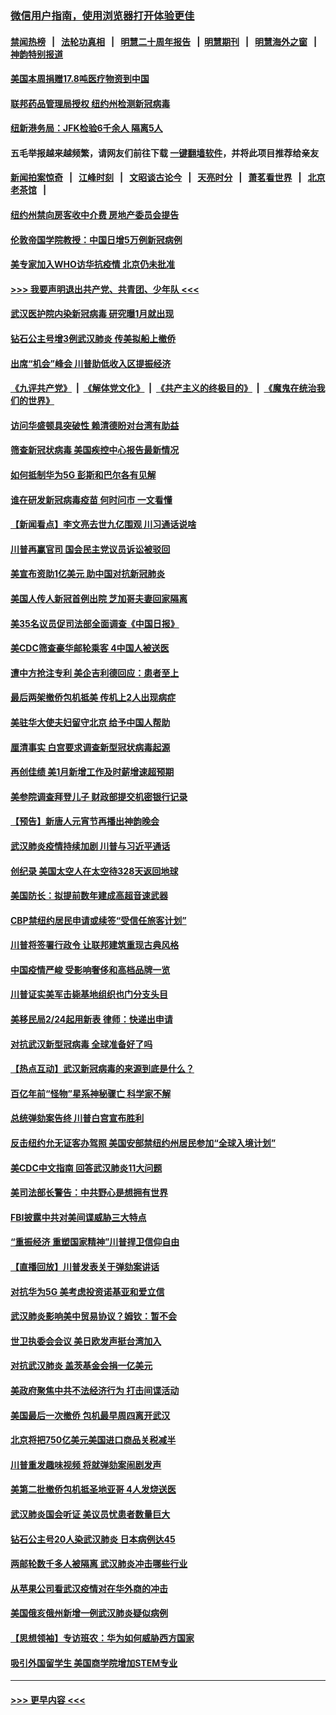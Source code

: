 ### [微信用户指南，使用浏览器打开体验更佳](https://github.com/gfw-breaker/banned-news1/blob/master/indexes/wechat-guide.md?t=0)
#### [禁闻热榜](热点新闻.md?t=0)  &nbsp;&nbsp;|&nbsp;&nbsp; [法轮功真相](https://github.com/gfw-breaker/truth/blob/master/README.md?t=0) &nbsp;&nbsp;|&nbsp;&nbsp; [明慧二十周年报告](https://github.com/gfw-breaker/mh-reports/blob/master/README.md?t=0) &nbsp;&nbsp;|&nbsp;&nbsp;[明慧期刊](https://github.com/gfw-breaker/mh-qikan) &nbsp;&nbsp;|&nbsp;&nbsp; [明慧海外之窗](https://github.com/gfw-breaker/mh-news/blob/master/README.md?t=0) &nbsp;&nbsp;|&nbsp;&nbsp; [神韵特别报道](https://github.com/gfw-breaker/mh-news/blob/master/shenyun.md?t=0)
#### [美国本周捐赠17.8吨医疗物资到中国](../pages/nsc412/n11854269.md?t=02090222) 
#### [联邦药品管理局授权  纽约州检测新冠病毒](../pages/nsc412/n11853371.md?t=02090222) 
#### [纽新港务局：JFK检验6千余人  隔离5人](../pages/nsc412/n11853366.md?t=02090222) 
#### 五毛举报越来越频繁，请网友们前往下载 [一键翻墙软件](https://github.com/gfw-breaker/ssr-accounts)，并将此项目推荐给亲友
#### [新闻拍案惊奇](https://github.com/gfw-breaker/banned-news1/blob/master/pages/link4.md) &nbsp;&nbsp;|&nbsp;&nbsp; [江峰时刻](https://github.com/gfw-breaker/banned-news1/blob/master/pages/link4.md) &nbsp;&nbsp;|&nbsp;&nbsp; [文昭谈古论今](https://github.com/gfw-breaker/banned-news1/blob/master/pages/link4.md) &nbsp;&nbsp;|&nbsp;&nbsp; [天亮时分](https://github.com/gfw-breaker/banned-news1/blob/master/pages/link4.md) &nbsp;&nbsp;|&nbsp;&nbsp; [萧茗看世界](https://github.com/gfw-breaker/banned-news1/blob/master/pages/link4.md) &nbsp;&nbsp;|&nbsp;&nbsp; [北京老茶馆](https://github.com/gfw-breaker/banned-news1/blob/master/pages/link4.md) &nbsp;&nbsp;|&nbsp;&nbsp; 
#### [纽约州禁向房客收中介费  房地产委员会提告](../pages/nsc412/n11853360.md?t=02090222) 
#### [伦敦帝国学院教授：中国日增5万例新冠病例](../pages/nsc412/n11854174.md?t=02090222) 
#### [美专家加入WHO访华抗疫情 北京仍未批准](../pages/nsc412/n11854043.md?t=02090222) 
#### [>>> 我要声明退出共产党、共青团、少年队 <<<](https://github.com/begood0513/goodnews/blob/master/quit/letter.md) 
#### [武汉医护院内染新冠病毒 研究曝1月就出现](../pages/nsc412/n11852928.md?t=02090222) 
#### [钻石公主号增3例武汉肺炎 传美拟船上撤侨](../pages/nsc412/n11853240.md?t=02090222) 
#### [出席“机会”峰会 川普助低收入区提振经济](../pages/nsc412/n11853232.md?t=02090222) 
#### [《九评共产党》](https://github.com/begood0513/9ping.md/blob/master/README.md) &nbsp;|&nbsp; [《解体党文化》](../../../../jtdwh.md/blob/master/README.md)  &nbsp;|&nbsp; [《共产主义的终极目的》](../../../../gczydzjmd.md/blob/master/README.md) &nbsp;|&nbsp; [《魔鬼在统治我们的世界》](../../../../mgztzwmdsj.md/blob/master/README.md) 
#### [访问华盛顿具突破性 赖清德盼对台湾有助益](../pages/nsc412/n11853129.md?t=02090222) 
#### [筛查新冠状病毒 美国疾控中心报告最新情况](../pages/nsc412/n11853070.md?t=02090222) 
#### [如何抵制华为5G 彭斯和巴尔各有见解](../pages/nsc412/n11852535.md?t=02090222) 
#### [谁在研发新冠病毒疫苗 何时问市 一文看懂](../pages/nsc412/n11852840.md?t=02090222) 
#### [【新闻看点】李文亮去世九亿围观 川习通话说啥](../pages/nsc412/n11852360.md?t=02090222) 
#### [川普再赢官司 国会民主党议员诉讼被驳回](../pages/nsc412/n11852287.md?t=02090222) 
#### [美宣布资助1亿美元 助中国对抗新冠肺炎](../pages/nsc412/n11852531.md?t=02090222) 
#### [美国人传人新冠首例出院 芝加哥夫妻回家隔离](../pages/nsc412/n11852452.md?t=02090222) 
#### [美35名议员促司法部全面调查《中国日报》](../pages/nsc412/n11852435.md?t=02090222) 
#### [美CDC筛查豪华邮轮乘客 4中国人被送医](../pages/nsc412/n11852085.md?t=02090222) 
#### [遭中方抢注专利 美企吉利德回应：患者至上](../pages/nsc412/n11852037.md?t=02090222) 
#### [最后两架撤侨包机抵美 传机上2人出现病症](../pages/nsc412/n11852173.md?t=02090222) 
#### [美驻华大使夫妇留守北京 给予中国人帮助](../pages/nsc412/n11852165.md?t=02090222) 
#### [厘清事实 白宫要求调查新型冠状病毒起源](../pages/nsc412/n11852106.md?t=02090222) 
#### [再创佳绩 美1月新增工作及时薪增速超预期](../pages/nsc412/n11852174.md?t=02090222) 
#### [美参院调查拜登儿子 财政部提交机密银行记录](../pages/nsc412/n11851808.md?t=02090222) 
#### [【预告】新唐人元宵节再播出神韵晚会](../pages/nsc412/n11843192.md?t=02090222) 
#### [武汉肺炎疫情持续加剧 川普与习近平通话](../pages/nsc412/n11851613.md?t=02090222) 
#### [创纪录 美国太空人在太空待328天返回地球](../pages/nsc412/n11851266.md?t=02090222) 
#### [美国防长：拟提前数年建成高超音速武器](../pages/nsc412/n11850959.md?t=02090222) 
#### [CBP禁纽约居民申请或续签“受信任旅客计划”](../pages/nsc412/n11850857.md?t=02090222) 
#### [川普将签署行政令 让联邦建筑重现古典风格](../pages/nsc412/n11850654.md?t=02090222) 
#### [中国疫情严峻 受影响奢侈和高档品牌一览](../pages/nsc412/n11850319.md?t=02090222) 
#### [川普证实美军击毙基地组织也门分支头目](../pages/nsc412/n11850383.md?t=02090222) 
#### [美移民局2/24起用新表 律师：快递出申请](../pages/nsc412/n11848220.md?t=02090222) 
#### [对抗武汉新型冠病毒 全球准备好了吗](../pages/nsc412/n11850142.md?t=02090222) 
#### [【热点互动】武汉新冠病毒的来源到底是什么？](../pages/nsc412/n11849749.md?t=02090222) 
#### [百亿年前“怪物”星系神秘骤亡 科学家不解](../pages/nsc412/n11849863.md?t=02090222) 
#### [总统弹劾案告终 川普白宫宣布胜利](../pages/nsc412/n11849985.md?t=02090222) 
#### [反击纽约允无证客办驾照  美国安部禁纽约州居民参加“全球入境计划”](../pages/nsc412/n11849828.md?t=02090222) 
#### [美CDC中文指南 回答武汉肺炎11大问题](../pages/nsc412/n11849703.md?t=02090222) 
#### [美司法部长警告：中共野心是想拥有世界](../pages/nsc412/n11849769.md?t=02090222) 
#### [FBI披露中共对美间谍威胁三大特点](../pages/nsc412/n11849700.md?t=02090222) 
#### [“重振经济 重塑国家精神”川普捍卫信仰自由](../pages/nsc412/n11849641.md?t=02090222) 
#### [【直播回放】川普发表关于弹劾案讲话](../pages/nsc412/n11849472.md?t=02090222) 
#### [对抗华为5G 美考虑投资诺基亚和爱立信](../pages/nsc412/n11849510.md?t=02090222) 
#### [武汉肺炎影响美中贸易协议？姆钦：暂不会](../pages/nsc412/n11849497.md?t=02090222) 
#### [世卫执委会会议 美日欧发声挺台湾加入](../pages/nsc412/n11849433.md?t=02090222) 
#### [对抗武汉肺炎 盖茨基金会捐一亿美元](../pages/nsc412/n11848953.md?t=02090222) 
#### [美政府聚焦中共不法经济行为 打击间谍活动](../pages/nsc412/n11849322.md?t=02090222) 
#### [美国最后一次撤侨 包机最早周四离开武汉](../pages/nsc412/n11849395.md?t=02090222) 
#### [北京将把750亿美元美国进口商品关税减半](../pages/nsc412/n11848896.md?t=02090222) 
#### [川普重发趣味视频 将就弹劾案闹剧发声](../pages/nsc412/n11848715.md?t=02090222) 
#### [美第二批撤侨包机抵圣地亚哥 4人发烧送医](../pages/nsc412/n11847923.md?t=02090222) 
#### [武汉肺炎国会听证 美议员忧患者数量巨大](../pages/nsc412/n11844851.md?t=02090222) 
#### [钻石公主号20人染武汉肺炎 日本病例达45](../pages/nsc412/n11847823.md?t=02090222) 
#### [两邮轮数千多人被隔离 武汉肺炎冲击哪些行业](../pages/nsc412/n11847456.md?t=02090222) 
#### [从苹果公司看武汉疫情对在华外商的冲击](../pages/nsc412/n11847586.md?t=02090222) 
#### [美国俄亥俄州新增一例武汉肺炎疑似病例](../pages/nsc412/n11847714.md?t=02090222) 
#### [【思想领袖】专访班农：华为如何威胁西方国家](../pages/nsc412/n11847306.md?t=02090222) 
#### [吸引外国留学生 美国商学院增加STEM专业](../pages/nsc412/n11847417.md?t=02090222) 

----
#### [ >>> 更早内容 <<< ](../indexes/nsc412-earlier.md)
